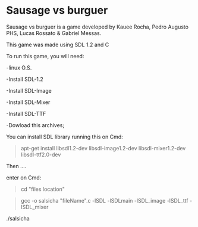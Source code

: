 # Sausage vs burguer

Sausage vs burguer is a game developed by Kauee Rocha, Pedro Augusto PHS, Lucas Rossato & Gabriel Messas.

This game was made using SDL 1.2 and C

To run this game, you will need:

-linux O.S. 

-Install SDL-1.2

-Install SDL-Image

-Install SDL-Mixer

-Install SDL-TTF

-Dowload this archives;

You can install SDL library running this on Cmd:

> apt-get install libsdl1.2-dev libsdl-image1.2-dev libsdl-mixer1.2-dev libsdl-ttf2.0-dev

Then ....

enter on Cmd:

> cd "files location" 

> gcc -o salsicha "fileName".c -lSDL -lSDLmain -lSDL_image -lSDL_ttf -lSDL_mixer

./salsicha
